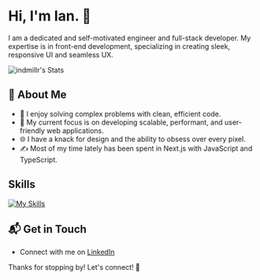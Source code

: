 # Hi, I'm Ian. 👋

I am a dedicated and self-motivated engineer and full-stack developer. My expertise is in front-end development, specializing in creating sleek, responsive UI and seamless UX.

![indmillr's Stats](https://github-readme-stats.vercel.app/api?username=indmillr&theme=one_dark_pro&show_icons=true&hide_border=true&count_private=true)

## 🚀 About Me

- 🔭 I enjoy solving complex problems with clean, efficient code.
- 📝 My current focus is on developing scalable, performant, and user-friendly web applications.
- 🌐 I have a knack for design and the ability to obsess over every pixel.
- ✍️ Most of my time lately has been spent in Next.js with JavaScript and TypeScript.

## Skills
[![My Skills](https://skillicons.dev/icons?i=html,css,js,ts,react,nextjs,tailwind&perline=4)](https://skillicons.dev)

## 📬 Get in Touch

- Connect with me on [LinkedIn](https://www.linkedin.com/in/indmillr)

Thanks for stopping by! Let's connect! 🚀
